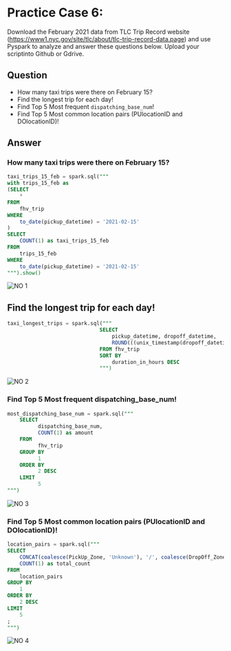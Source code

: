 # Practice Case 6:
Download the February 2021 data from TLC Trip Record website (https://www1.nyc.gov/site/tlc/about/tlc-trip-record-data.page) and use Pyspark to analyze and answer these questions below. Upload your scriptinto Github or Gdrive.

## Question
+ How many taxi trips were there on February 15?
+ Find the longest trip for each day!
+ Find Top 5 Most frequent `dispatching_base_num`!
+ Find Top 5 Most common location pairs (PUlocationID and DOlocationID)!


## Answer

### How many taxi trips were there on February 15?
```sql
taxi_trips_15_feb = spark.sql("""
with trips_15_feb as 
(SELECT
    *
FROM 
    fhv_trip
WHERE
    to_date(pickup_datetime) = '2021-02-15'
)
SELECT
    COUNT(1) as taxi_trips_15_feb
FROM 
    trips_15_feb
WHERE
    to_date(pickup_datetime) = '2021-02-15'
""").show()
```
![NO 1](https://user-images.githubusercontent.com/85284506/206878865-e07c8c15-b843-4ca3-bb2e-b5a48ee77e0c.jpg)

## Find the longest trip for each day!
```sql
taxi_longest_trips = spark.sql("""
                              SELECT
                                  pickup_datetime, dropoff_datetime,
                                  ROUND(((unix_timestamp(dropoff_datetime) - unix_timestamp(pickup_datetime))/3600),2) AS duration_in_hours
                              FROM fhv_trip
                              SORT BY
                                  duration_in_hours DESC
                              """)
```
![NO 2](https://user-images.githubusercontent.com/85284506/206878904-3b901d9c-fb7c-4df8-8d85-a568606492d5.jpg)

### Find Top 5 Most frequent dispatching_base_num!

```sql
most_dispatching_base_num = spark.sql("""
    SELECT 
          dispatching_base_num,
          COUNT(1) as amount
    FROM 
          fhv_trip
    GROUP BY
          1
    ORDER BY
          2 DESC
    LIMIT 
          5
""")
```

![NO 3](https://user-images.githubusercontent.com/85284506/206878925-8584461a-c1ad-4c4c-9f2f-3553058c8d03.jpg)

### Find Top 5 Most common location pairs (PUlocationID and DOlocationID)!
```sql
location_pairs = spark.sql("""
SELECT
    CONCAT(coalesce(PickUp_Zone, 'Unknown'), '/', coalesce(DropOff_Zone, 'Unknown')) AS zone_pair,
    COUNT(1) as total_count
FROM
    location_pairs
GROUP BY
    1
ORDER BY
    2 DESC
LIMIT
    5
;
""")
```
![NO 4](https://user-images.githubusercontent.com/85284506/206878973-b74181a2-50cc-48e3-aa36-b154de7c6ee2.jpg)
